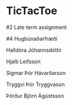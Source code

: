 TicTacToe
=========

#2 Late term assignment 

#4 Hugbúnaðarfræði


Halldóra Jóhannsdóttir

Hjalti Leifsson

Sigmar Þór Hávarðarson

Tryggvi Þór Tryggvason

Þórður Björn Ágústsson


